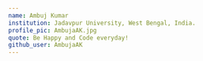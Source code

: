 ```yaml
---
name: Ambuj Kumar
institution: Jadavpur University, West Bengal, India.
profile_pic: AmbujaAK.jpg
quote: Be Happy and Code everyday!
github_user: AmbujaAK
---
```

